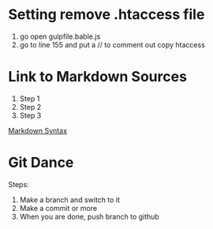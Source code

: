 # Setting remove .htaccess file
1. go open gulpfile.bable.js
2. go to line 155 and put a // to comment out copy htaccess
# Link to Markdown Sources

1. Step 1
2. Step 2
3. Step 3

[Markdown Syntax](https://www.markdownguide.org/basic-syntax/)

# Git Dance
Steps:
1. Make a branch and switch to it
2. Make a commit or more
3. When you are done, push branch to github


